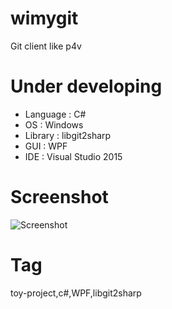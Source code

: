 # wimygit
Git client like p4v

# Under developing
* Language : C#
* OS       : Windows
* Library  : libgit2sharp
* GUI      : WPF
* IDE      : Visual Studio 2015

# Screenshot
![Screenshot](https://raw.githubusercontent.com/zelon/wimygit/master/ScreenShot.png)

# Tag
toy-project,c#,WPF,libgit2sharp
